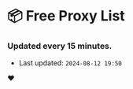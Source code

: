 # :package: Free Proxy List
### Updated every 15 minutes.

- Last updated: `2024-08-12 19:50`

:heart:

